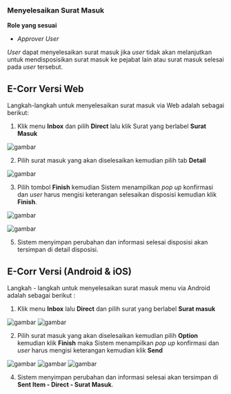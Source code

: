 ### **Menyelesaikan Surat Masuk**

**Role yang sesuai**

- *Approver User*

_User_ dapat menyelesaikan surat masuk jika _user_ tidak akan melanjutkan untuk mendisposisikan surat masuk ke pejabat lain atau surat masuk selesai pada _user_ tersebut. 

## **E-Corr Versi Web**


Langkah-langkah untuk menyelesaikan surat masuk via Web adalah sebagai berikut:

1.    Klik menu **Inbox** dan pilih **Direct** lalu klik Surat yang berlabel **Surat Masuk**

![gambar](SuratMasuk/SM_Web/02SM17.png)

2.    Pilih surat masuk yang akan diselesaikan kemudian pilih tab **Detail**

![gambar](SuratMasuk/SM_Web/02SM18.png)

3.    Pilih tombol **Finish** kemudian Sistem menampilkan _pop up_ konfirmasi dan _user_ harus mengisi keterangan selesaikan disposisi kemudian klik **Finish**.

![gambar](SuratMasuk/SM_Web/02SM19.png)

![gambar](SuratMasuk/SM_Web/02SM20.png)

5.    Sistem menyimpan perubahan dan informasi selesai disposisi akan tersimpan di detail disposisi.




## **E-Corr Versi (Android & iOS)**

Langkah - langkah untuk menyelesaikan surat masuk menu via Android adalah sebagai berikut :

1. 	Klik menu **Inbox** lalu **Direct** dan pilih surat yang berlabel **Surat masuk**

![gambar](SuratMasuk/SM_Android/SelesaiSM/02A01.jpg) ![gambar](SuratMasuk/SM_Android/SelesaiSM/02A02.jpg)

2. 	Pilih surat masuk yang akan diselesaikan kemudian pilih **Option** kemudian klik **Finish** maka Sistem menampilkan _pop up_ konfirmasi dan _user_ harus mengisi keterangan kemudian klik **Send**


![gambar](SuratMasuk/SM_Android/SelesaiSM/A02.jpg) ![gambar](SuratMasuk/SM_Android/SelesaiSM/02A03.jpg) ![gambar](SuratMasuk/SM_Android/SelesaiSM/02A04.jpg)

4. Sistem menyimpan perubahan dan informasi selesai akan tersimpan di **Sent Item - Direct - Surat Masuk**.